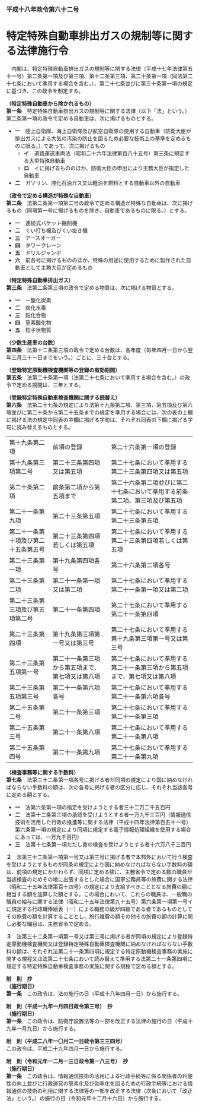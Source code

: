 ### 平成十八年政令第六十二号  
# 特定特殊自動車排出ガスの規制等に関する法律施行令  
　内閣は、特定特殊自動車排出ガスの規制等に関する法律（平成十七年法律第五十一号）第二条第一項及び第三項、第十二条第三項、第二十条第一項（同法第二十七条において準用する場合を含む。）、第二十七条並びに第三十条第一項の規定に基づき、この政令を制定する。  
  
**（特定特殊自動車から除かれるもの）**  
**第一条**　特定特殊自動車排出ガスの規制等に関する法律（以下「法」という。）第二条第一項の政令で定める自動車は、次に掲げるものとする。  
* **一**　陸上自衛隊、海上自衛隊及び航空自衛隊の使用する自動車（防衛大臣が排出ガスによる大気の汚染の防止を図るため必要な技術上の基準を定めるものに限る。）であって、次に掲げるもの  
	* **イ**　道路運送車両法（昭和二十六年法律第百八十五号）第三条に規定する大型特殊自動車  
	* **ロ**　イに掲げるもののほか、防衛大臣の申出により主務大臣が指定した自動車  
* **二**　ガソリン、液化石油ガス又は軽油を燃料とする自動車以外の自動車  
  
**（政令で定める構造が特殊な自動車）**  
**第二条**　法第二条第一項第二号の政令で定める構造が特殊な自動車は、次に掲げるもの（同項第一号に掲げるものを除き、自動車であるものに限る。）とする。  
* **一**　連続式バケット掘削機  
* **二**　くい打ち機及びくい抜き機  
* **三**　アースオーガー  
* **四**　タワークレーン  
* **五**　ドリルジャンボ  
* **六**　前各号に掲げるもののほか、特殊の用途に使用するために製作された自動車として主務大臣が定めるもの  
  
**（特定特殊自動車排出ガス）**  
**第三条**　法第二条第三項の政令で定める物質は、次に掲げる物質とする。  
* **一**　一酸化炭素  
* **二**　炭化水素  
* **三**　鉛化合物  
* **四**　窒素酸化物  
* **五**　粒子状物質  
  
**（少数生産車の台数）**  
**第四条**　法第十二条第三項の政令で定める台数は、各年度（毎年四月一日から翌年三月三十一日までをいう。）ごとに、三十台とする。  
  
**（登録特定原動機検査機関等の登録の有効期間）**  
**第五条**　法第二十条第一項（法第二十七条において準用する場合を含む。）の政令で定める期間は、三年とする。  
  
**（登録特定特殊自動車検査機関に関する読替え）**  
**第六条**　法第二十七条の規定により法第十九条第二項、第三項、第五項及び第六項並びに第二十条から第二十五条までの規定を準用する場合には、次の表の上欄に掲げる法の規定中同表の中欄に掲げる字句は、それぞれ同表の下欄に掲げる字句に読み替えるものとする。  

||||  
| --- | --- | --- |  
|第十九条第二項|前項の登録|第二十六条第一項の登録|  
|第十九条第三項第二号|第二十三条第四項又は第五項|第二十七条において準用する第二十三条第四項又は第五項|  
|第二十条第二項|前条第二項から第五項まで|第二十六条第二項並びに第二十七条において準用する前条第二項、第三項及び第五項|  
|第二十一条第九項|第二十三条第五項|第二十七条において準用する第二十三条第五項|  
|第二十一条第十項及び第二十五条第五号|第二十三条第四項若しくは第五項|第二十七条において準用する第二十三条第四項若しくは第五項|  
|第二十三条第一項|第十九条第四項各号|第二十六条第二項各号|  
|第二十三条第二項|第二十一条第一項又は第二項|第二十七条において準用する第二十一条第一項又は第二項|  
|第二十三条第三項及び第五項第二号|第二十一条第四項|第二十七条において準用する第二十一条第四項|  
|第二十三条第四項|第十九条第三項第一号又は第三号|第二十七条において準用する第十九条第三項第一号又は第三号|  
|第二十三条第五項第一号|第二十一条第三項から第五項まで、第七項又は第八項|第二十七条において準用する第二十一条第三項から第五項まで、第七項又は第八項|  
|第二十三条第五項第三号|第二十一条第六項各号|第二十七条において準用する第二十一条第六項各号|  
|第二十五条第二号|第二十一条第三項|第二十七条において準用する第二十一条第三項|  
|第二十五条第三号|第二十一条第八項|第二十七条において準用する第二十一条第八項|  
|第二十五条第四号|第二十一条第九項|第二十七条において準用する第二十一条第九項|  
  
  
**（検査事務等に関する手数料）**  
**第七条**　法第三十二条第一項各号に掲げる者が同項の規定により国に納めなければならない手数料の額は、次の各号に掲げる者の区分に応じ、それぞれ当該各号に定める額とする。  
* **一**　法第六条第一項の指定を受けようとする者三十二万二千五百円  
* **二**　法第十二条第三項の承認を受けようとする者一万九千三百円（情報通信技術を活用した行政の推進等に関する法律（平成十四年法律第百五十一号）第六条第一項の規定により同項に規定する電子情報処理組織を使用する場合にあっては、一万九千百円）  
* **三**　法第十七条第一項ただし書の検査を受けようとする者十六万八千三百円  
  
**２**　法第三十二条第一項第一号又は第三号に掲げる者で本邦外において行う検査を受けようとするものが同条の規定により国に納めなければならない手数料の額は、前項の規定にかかわらず、同項に定める額に、主務省令で定める数の職員が当該検査のためその地に出張するとした場合に国家公務員等の旅費に関する法律（昭和二十五年法律第百十四号）の規定により支給すべきこととなる旅費の額に相当する額を加算した額とする。この場合において、これらの職員は、一般職の職員の給与に関する法律（昭和二十五年法律第九十五号）第六条第一項第一号イに規定する行政職俸給表（一）による職務の級が四級である者であるものとしてその旅費の額を計算することとし、旅行雑費の額その他その旅費の額の計算に関し必要な細目は、主務省令で定める。  
  
**３**　法第三十二条第一項第一号又は第三号に掲げる者が同項の規定により登録特定原動機検査機関又は登録特定特殊自動車検査機関に納めなければならない手数料の額は、それぞれ法第二十一条第四項に規定する特定原動機検査事務の実施に関する規程又は法第二十七条において読み替えて準用する法第二十一条第四項に規定する特定特殊自動車検査事務の実施に関する規程で定める額とする。  
  
**附　則　抄**  
**（施行期日）**  
**第一条**　この政令は、法の施行の日（平成十八年四月一日）から施行する。  
  
**附　則（平成一九年一月四日政令第三号）　抄**  
**（施行期日）**  
**第一条**　この政令は、防衛庁設置法等の一部を改正する法律の施行の日（平成十九年一月九日）から施行する。  
  
**附　則（平成二八年一〇月二一日政令第三三四号）**  
この政令は、平成二十九年四月一日から施行する。  
  
**附　則（令和元年一二月一三日政令第一八三号）　抄**  
**（施行期日）**  
**第一条**　この政令は、情報通信技術の活用による行政手続等に係る関係者の利便性の向上並びに行政運営の簡素化及び効率化を図るための行政手続等における情報通信の技術の利用に関する法律等の一部を改正する法律（次条において「改正法」という。）の施行の日（令和元年十二月十六日）から施行する。  
  
